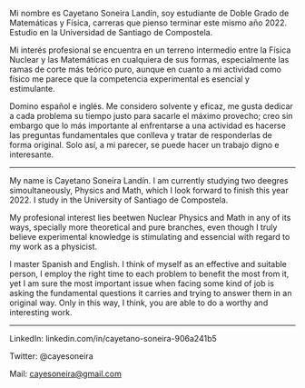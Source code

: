 Mi nombre es Cayetano Soneira Landín, soy estudiante de Doble Grado de Matemáticas y Física, carreras que pienso terminar este mismo año 2022. Estudio en la Universidad de Santiago de Compostela.

Mi interés profesional se encuentra en un terreno intermedio entre la Física Nuclear y las Matemáticas en cualquiera de sus formas, especialmente las ramas de corte más teórico puro, aunque en cuanto a mi actividad como físico me parece que la competencia experimental es esencial y estimulante.

Domino español e inglés. Me considero solvente y eficaz, me gusta dedicar a cada problema su tiempo justo para sacarle el máximo provecho; creo sin embargo que lo más importante al enfrentarse a una actividad es hacerse las preguntas fundamentales que conlleva y tratar de responderlas de forma original. Solo así, a mi parecer, se puede hacer un trabajo digno e interesante.

---

My name is Cayetano Soneira Landín. I am currently studying two deegres simoultaneously, Physics and Math, which I look forward to finish this year 2022. I study in the University of Santiago de Compostela.

My profesional interest lies beetwen Nuclear Physics and Math in any of its ways, specially more theoretical and pure branches, even though I truly believe experimental knowledge is stimulating and essencial with regard to my work as a physicist.


I master Spanish and English. I think of myself as an effective and suitable person, I employ the right time to each problem to benefit the most from it, yet I am sure the most important issue when facing some kind of job is asking the fundamental questions it carries and trying to answer them in an original way. Only in this way, I think, you are able to do a worthy and interesting work.

---
LinkedIn: linkedin.com/in/cayetano-soneira-906a241b5

Twitter: @cayesoneira

Mail: cayesoneira@gmail.com
